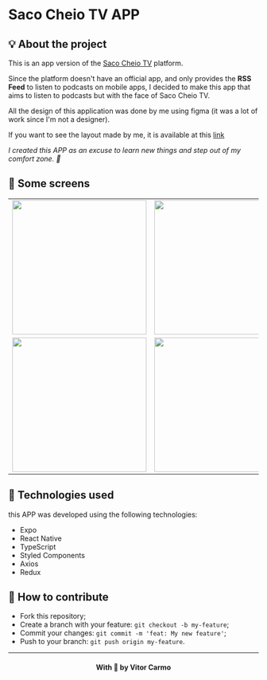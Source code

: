 # Saco Cheio TV APP

## 💡 About the project

This is an app version of the [Saco Cheio TV](https://www.sacocheio.tv) platform.

Since the platform doesn't have an official app, and only provides the **RSS Feed** to listen to podcasts on mobile apps, I decided to make this app that aims to listen to podcasts but with the face of Saco Cheio TV.

All the design of this application was done by me using figma (it was a lot of work since I'm not a designer).

If you want to see the layout made by me, it is available at this [link](https://www.figma.com/file/7LuyM5VZsCj6kYRgQiNyaD/sacocheio-tv-app?node-id=0%3A1)

*I created this APP as an excuse to learn new things and step out of my comfort zone. 🤫*

## 📱 Some screens
<table>
  <tr>
    <td><img src="https://user-images.githubusercontent.com/56807155/201567534-85e28d56-c3a7-4b5a-93e5-0808be52820a.png" width=270 height="auto"></td>
    <td><img src="https://user-images.githubusercontent.com/56807155/201567567-cc7e65ff-e156-41e7-bd2d-ac3b39daeda8.png" width=270 height="auto"></td>
    <td><img src="https://user-images.githubusercontent.com/56807155/201567674-35ac830b-7f06-48c2-9c61-d95a868164f8.png" width=270 height="auto"></td>
  </tr>
  <tr>
    <td><img src="https://user-images.githubusercontent.com/56807155/201567728-44620af6-e8a0-40e2-8876-336d3deeff20.png" width=270 height="auto"></td>
    <td><img src="https://user-images.githubusercontent.com/56807155/201567878-f2e10ada-f5ee-4ee4-8374-d3c48a2982b2.png" width=270 height="auto"></td>
    <td><img src="https://user-images.githubusercontent.com/56807155/201567616-4cca1369-5c2c-4980-a294-8e792c2ffd33.png" width=270 height="auto"></td>
  </tr>
 </table>
 

## 🚀 Technologies used

this APP was developed using the following technologies:

- Expo
- React Native
- TypeScript
- Styled Components
- Axios
- Redux

 
 ## 🤔 How to contribute

- Fork this repository;
- Create a branch with your feature: `git checkout -b my-feature`;
- Commit your changes: `git commit -m 'feat: My new feature'`;
- Push to your branch: `git push origin my-feature`.

 ___
<h4 align="center">
    With 💜 by Vitor Carmo
</h4>
